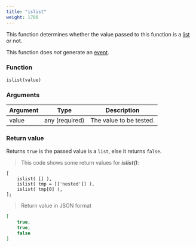 ```yaml
---
title: "islist"
weight: 1700
---
```


This function determines whether the value passed to this function
is a [list](../../data-types/list) or not.

This function does *not* generate an [event](../../events).

### Function

`islist(value)`

### Arguments

Argument | Type | Description
-------- | ---- | -----------
value | any (required) | The value to be tested.

### Return value

Returns `true` is the passed value is a `list`, else it returns `false`.

> This code shows some return values for ***islist()***:

```thingsdb,json_response
[
    islist( [] ),
    islist( tmp = [['nested']] ),
    islist( tmp[0] ),
];
```

> Return value in JSON format

```json
[
    true,
    true,
    false
]
```
